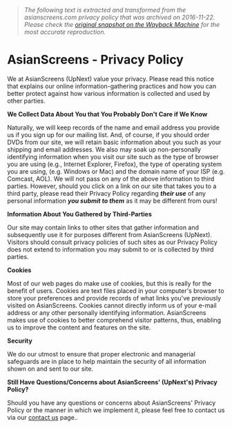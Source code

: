 > *The following text is extracted and transformed from the asianscreens.com privacy policy that was archived on 2016-11-22. Please check the [original snapshot on the Wayback Machine](https://web.archive.org/web/20161122171111id_/http%3A//www.asianscreens.com/docs/privacy.asp) for the most accurate reproduction.*

# AsianScreens - Privacy Policy

  
We at AsianScreens (UpNext) value your privacy. Please read this notice that explains our online information-gathering practices and how you can better protect against how various information is collected and used by other parties.

**We Collect Data About You that You Probably Don't Care if We Know**

Naturally, we will keep records of the name and email address you provide us if you sign up for our mailing list. And, of course, if you should order DVDs from our site, we will retain basic information about you such as your shipping and email addresses. We also may soak up non-personally identifying information when you visit our site such as the type of browser you are using (e.g., Internet Explorer, Firefox), the type of operating system you are using, (e.g. Windows or Mac) and the domain name of your ISP (e.g. Comcast, AOL). We will not pass on any of the above information to third parties. However, should you click on a link on our site that takes you to a third party, please read their Privacy Policy regarding **_their use_** of any personal information **_you submit to them_** as it may be different from ours!

**Information About You Gathered by Third-Parties**

Our site may contain links to other sites that gather information and subsequently use it for purposes different from AsianScreens (UpNext). Visitors should consult privacy policies of such sites as our Privacy Policy does not extend to information you may submit to or is collected by third parties.

**Cookies**

Most of our web pages do make use of cookies, but this is really for the benefit of users. Cookies are text files placed in your computer's browser to store your preferences and provide records of what links you've previously visited on AsianScreens. Cookies cannot directly inform us of your e-mail address or any other personally identifying information. AsianScreens makes use of cookies to better comprehend visitor patterns, thus, enabling us to improve the content and features on the site.

**Security**

We do our utmost to ensure that proper electronic and managerial safeguards are in place to help maintain the security of all information shown on and sent to our site.

**Still Have Questions/Concerns about AsianScreens' (UpNext's) Privacy Policy?**

Should you have any questions or concerns about AsianScreens' Privacy Policy or the manner in which we implement it, please feel free to contact us via our [contact us](https://web.archive.org/docs/contact_us.asp) page.. 
